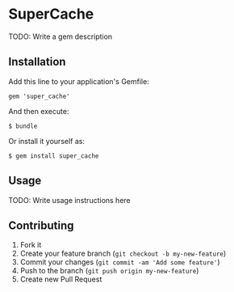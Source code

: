 # SuperCache

TODO: Write a gem description

## Installation

Add this line to your application's Gemfile:

    gem 'super_cache'

And then execute:

    $ bundle

Or install it yourself as:

    $ gem install super_cache

## Usage

TODO: Write usage instructions here

## Contributing

1. Fork it
2. Create your feature branch (`git checkout -b my-new-feature`)
3. Commit your changes (`git commit -am 'Add some feature'`)
4. Push to the branch (`git push origin my-new-feature`)
5. Create new Pull Request
